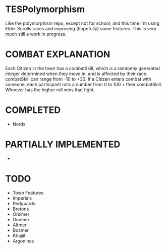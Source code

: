 # TESPolymorphism
Like the polymorphism repo, except not for school, and this time I'm using Elder Scrolls races and improving (hopefully) some features. This is very much still a work in progress.

# COMBAT EXPLANATION
Each Citizen in the town has a combatSkill, which is a randomly generated integer determined when they move in, and is affected by their race. combatSkill can range from -10 to +30.
If a Citizen enters combat with someone, each participant rolls a number from 0 to 100 + their combatSkill.
Whoever has the higher roll wins that fight.

# COMPLETED
- Nords

# PARTIALLY IMPLEMENTED
- 

# TODO
- Town Features
- Imperials
- Redguards
- Bretons
- Orsimer
- Dunmer
- Altmer
- Bosmer
- Khajiit
- Argoninas
